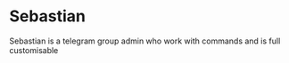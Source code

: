Sebastian
=========

Sebastian is a telegram group admin who work with commands and is full customisable
